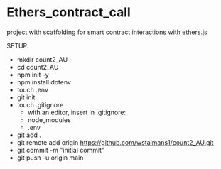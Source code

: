 # Ethers_contract_call
project with scaffolding for smart contract interactions with ethers.js


SETUP:

* mkdir count2_AU
* cd count2_AU
* npm init -y
* npm install dotenv
* touch .env
* git init
* touch .gitignore
    - with an editor, insert in .gitignore: 
    - node_modules
    - .env
* git add .
* git remote add origin https://github.com/wstalmans1/count2_AU.git
* git commit -m "initial commit"
* git push -u origin main